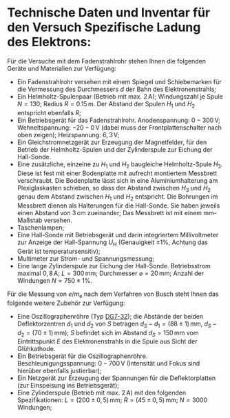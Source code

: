 # Technische Daten und Inventar für den Versuch Spezifische Ladung des Elektrons:

Für die Versuche mit dem Fadenstrahlrohr stehen Ihnen die folgenden Geräte und Materialien zur Verfügung:

- Ein Fadenstrahlrohr versehen mit einem Spiegel und Schiebemarken für die Vermessung des Durchmessers $d$ der Bahn des Elektronenstrahls;  
- Ein Helmholtz-Spulenpaar (Betrieb mit max. $2\,\mathrm{A}$); Windungszahl je Spule $N=130$; Radius $R=0.15\,\mathrm{m}$. Der Abstand der Spulen $H_{1}$ und $H_{2}$ entspricht ebenfalls $R$; 
- Ein Betriebsgerät für das Fadenstrahlrohr. Anodenspannung: $0-300\,\mathrm{V}$; Wehneltspannung: $-20-0\,\mathrm{V}$ (dabei muss der Frontplattenschalter nach oben zeigen); Heizspannung: $6,3\,\mathrm{V}$; 
- Ein Gleichstromnetzgerät zur Erzeugung der Magnetfelder, für den Betrieb der Helmholtz-Spulen und der Zylinderspule zur Eichung der Hall-Sonde.
- Eine zusätzliche, einzelne zu $H_{1}$ und $H_{2}$ baugleiche Helmholtz-Spule $H_{3}$. Diese ist fest mit einer Bodenplatte mit aufrecht montiertem Messbrett verschraubt. Die Bodenplatte lässt sich in eine Aluminiumhalterung am Plexiglaskasten schieben, so dass der Abstand zwischen $H_{3}$ und $H_{2}$ genau dem Abstand zwischen $H_{1}$ und $H_{2}$ entspricht. Die Bohrungen im Messbrett dienen als Halterungen für die Hall-Sonde. Sie haben jeweils einen Abstand von $3\,\mathrm{cm}$ zueinander; Das Messbrett ist mit einem $\mathrm{mm}$-Maßstab versehen.
- Taschenlampen;
- Eine Hall-Sonde mit Betriebsgerät und darin integriertem Millivoltmeter zur Anzeige der Hall-Spannung $U_{\mathrm{H}}$ (Genauigkeit $\pm$1%, Achtung das Gerät ist temperatursensitiv);
- Multimeter zur Strom- und Spannungsmessung;
- Eine lange Zylinderspule zur Eichung der Hall-Sonde. Betriebsstrom maximal $0,8\,\mathrm{A}$; $L = 300\,\mathrm{mm}$; Durchmesser $\varnothing= 20\,\mathrm{mm}$; Anzahl der Windungen $N = 750\pm 1\%$.

Für die Messung von $e/m_{\mathrm{e}}$ nach dem Verfahren von Busch steht Ihnen das folgende weitere Zubehör zur Verfügung:

- Eine Oszillographenröhre (Typ [DG7-32](http://www.r-type.org/exhib/aar0022.htm)); die Abstände der beiden Deflektorzentren $d_{1}$ und $d_{2}$ von $S$ betragen $d_{S}-d_{1}=(88\pm 1)\,\mathrm{mm}$, $d_{S}-d_{2} =(70\pm 1)\,\mathrm{mm}$); $S$ befindet sich im Abstand $d_{S}=150\,\mathrm{mm}$ vom Eintrittspunkt $E$ des Elektronenstrahls in die Spule aus Sicht der Glühkathode. 
- Ein Betriebsgerät für die Oszillographenröhre. Beschleunigungsspannung: $0-700\,\mathrm{V}$ (Intensität und Fokus sind hierüber ebenfalls justierbar);  
- Ein Netzgerät zur Erzeugung der Spannungen für die Deflektorplatten (zur Einspeisung ins Betriebsgerät); 
- Eine Zylinderspule (Betrieb mit max. $2\,\mathrm{A}$) mit den folgenden Spezifikationen:  $L=(200\pm 0,5)\,\mathrm{mm}$; $R =(45\pm 0,5)\,\mathrm{mm}$; $N = 3000$ Windungen; 
